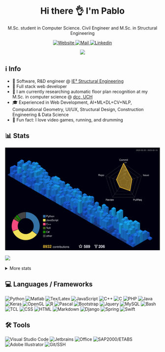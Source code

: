 <!-- ppizarror README file -->
<!-- icons: https://github.com/alexandresanlim/Badges4-README.md-Profile -->

<h1 align="center">
  Hi there 👌 I'm Pablo
</h1>

<p align="center">
  M.Sc. student in Computer Science. Civil Engineer and M.Sc. in Structural Engineering
</p>

<p align="center">
  <a href="https://ppizarror.com">
    <img alt="Website" src="https://img.shields.io/badge/Website-4F0599?style=for-the-badge&logo=Internet%20Explorer&logoColor=white" />
  </a>
  <a href="mailto:pablo@ppizarror.com">
    <img alt="Mail" src="https://img.shields.io/badge/Mail-D14836?style=for-the-badge&logo=gmail&logoColor=white" />
  </a>
  <a href="https://www.linkedin.com/in/ppizarror/">
    <img alt="Linkedin" src="https://img.shields.io/badge/LinkedIn-0077B5?style=for-the-badge&logo=linkedin&logoColor=white" />
  </a>
  <!--<img src="https://profile-counter.glitch.me/ppizarror/count.svg" style="display: none" />-->
</p>

<p align="center">
  <a href="https://ppizarror.com" alt="ppizarror's Github Stats">
    <img src="https://github-readme-stats-git-masterrstaa-rickstaa.vercel.app/api?username=ppizarror&show_icons=true&icon_color=805AD5&text_color=718096&bg_color=ffffff00&hide_title=true&include_all_commits=true&count_private=true&hide_border=true" />
  </a>
</p>

## ℹ️ Info

- 👷 Software, R&D engineer @ <a href="https://github.com/IE3-CL">IE³ Structural Engineering</a>
- 🔗 Full stack web developer
- 🔭 I am currently researching automatic floor plan recognition at my M.Sc. in computer science @ <a href="https://www.dcc.uchile.cl/">dcc, UCH</a>
- 🎓 Experienced in Web Development, AI+ML+DL+CV+NLP, Computational Geometry, UI/UX, Structural Design, Construction Engineering & Data Science
- 🥁 Fun fact: I love video games, running, and drumming
<!-- - 📫 How to reach me: https://ppizarror.com -->

## 📊 Stats

<!-- 3D contribs -->
![](./profile-3d-contrib/profile-night-view.svg)

<!-- https://github.com/anuraghazra/github-readme-stats -->
<p align="left">
  <a href="https://ppizarror.com">
    <img src="https://github-readme-stats-git-masterrstaa-rickstaa.vercel.app/api/top-langs/?username=ppizarror&layout=compact&text_color=718096&bg_color=ffffff00&hide_title=false&include_all_commits=true&count_private=true&hide_border=true&hide=roff&&langs_count=10" />
  </a>
</p>

<details>
  <summary>More stats</summary>
  <br />
  
  <a href="https://ppizarror.com" alt="Wakatime">
    <img src="https://github-readme-stats.vercel.app/api/wakatime?username=ppizarror&show_icons=true&icon_color=805AD5&text_color=718096&bg_color=ffffff00&hide_title=false&include_all_commits=true&count_private=true&hide_border=true&layout=compact" />
  </a>
  
<!--START_SECTION:waka-->
![Code Time](http://img.shields.io/badge/Code%20Time-5%2C823%20hrs%2012%20mins-blue)

**🐱 My GitHub Data** 

> 🏆 1,604 Contributions in the Year 2023
 > 
> 📦 1.7 MB Used in GitHub's Storage 
 > 
> 💼 Opted to Hire
 > 
> 📜 74 Public Repositories 
 > 
> 🔑 13 Private Repositories  
 > 
**I'm an Early 🐤** 

```text
🌞 Morning      724 commits       ███░░░░░░░░░░░░░░░░░░░░░░   14.66 % 
🌆 Daytime     2102 commits       ██████████░░░░░░░░░░░░░░░   42.56 % 
🌃 Evening     1628 commits       ████████░░░░░░░░░░░░░░░░░   32.96 % 
🌙 Night        485 commits       ██░░░░░░░░░░░░░░░░░░░░░░░   09.82 % 

```
📅 **I'm Most Productive on Tuesday** 

```text
Monday         901 commits       ████░░░░░░░░░░░░░░░░░░░░░   18.24 % 
Tuesday        951 commits       ████░░░░░░░░░░░░░░░░░░░░░   19.25 % 
Wednesday      724 commits       ███░░░░░░░░░░░░░░░░░░░░░░   14.66 % 
Thursday       683 commits       ███░░░░░░░░░░░░░░░░░░░░░░   13.83 % 
Friday         707 commits       ███░░░░░░░░░░░░░░░░░░░░░░   14.31 % 
Saturday       437 commits       ██░░░░░░░░░░░░░░░░░░░░░░░   08.85 % 
Sunday         536 commits       ██░░░░░░░░░░░░░░░░░░░░░░░   10.85 % 

```


📊 **This Week I Spent My Time On** 

```text
⌚︎ Time Zone: America/Santiago

💬 Programming Languages: 
JavaScript               37 hrs 14 mins      ██████████████░░░░░░░░░░░   58.84 % 
PHP                      9 hrs 1 min         ███░░░░░░░░░░░░░░░░░░░░░░   14.27 % 
SCSS                     6 hrs 14 mins       ██░░░░░░░░░░░░░░░░░░░░░░░   09.86 % 
Python                   3 hrs 20 mins       █░░░░░░░░░░░░░░░░░░░░░░░░   05.29 % 
C++                      1 hr 43 mins        ░░░░░░░░░░░░░░░░░░░░░░░░░   02.73 % 

🔥 Editors: 
PhpStorm                 50 hrs 25 mins      ████████████████████░░░░░   79.70 % 
VS Code                  7 hrs 21 mins       ███░░░░░░░░░░░░░░░░░░░░░░   11.64 % 
PyCharm                  2 hrs 51 mins       █░░░░░░░░░░░░░░░░░░░░░░░░   04.51 % 
CLion                    2 hrs 37 mins       █░░░░░░░░░░░░░░░░░░░░░░░░   04.15 % 

🐱‍💻 Projects: 
TimeProj_Console         52 hrs 50 mins      █████████████████████░░░░   83.50 % 
DEHA-E2-RVTGRAPH         2 hrs 25 mins       █░░░░░░░░░░░░░░░░░░░░░░░░   03.83 % 
TimeProj                 2 hrs 10 mins       ░░░░░░░░░░░░░░░░░░░░░░░░░   03.44 % 
DEHA-E2-RVTGRAPH-VIEWER  1 hr 48 mins        ░░░░░░░░░░░░░░░░░░░░░░░░░   02.85 % 
ThreeMineSweeper         1 hr 15 mins        ░░░░░░░░░░░░░░░░░░░░░░░░░   02.00 % 

💻 Operating System: 
Windows                  63 hrs 19 mins      █████████████████████████   100.00 % 

```

**I Mostly Code in Python** 

```text
Python                   30 repos            ███████░░░░░░░░░░░░░░░░░░   31.25 % 
TeX                      26 repos            ██████░░░░░░░░░░░░░░░░░░░   27.08 % 
MATLAB                   13 repos            ███░░░░░░░░░░░░░░░░░░░░░░   13.54 % 
JavaScript               11 repos            ██░░░░░░░░░░░░░░░░░░░░░░░   11.46 % 
C++                      5 repos             █░░░░░░░░░░░░░░░░░░░░░░░░   05.21 % 

```



 Last Updated on 19/02/2023 18:34:10 UTC
<!--END_SECTION:waka-->
</details>

<!-- ## :zap: Recent activity -->
<!--START_SECTION:activity-->
<!--
1. 🗣 Commented on [#229](https://github.com/ppizarror/pygame-menu/issues/229) in [ppizarror/pygame-menu](https://github.com/ppizarror/pygame-menu)
2. 🗣 Commented on [#229](https://github.com/ppizarror/pygame-menu/issues/229) in [ppizarror/pygame-menu](https://github.com/ppizarror/pygame-menu)
3. 💪 Opened PR [#236](https://github.com/ppizarror/pygame-menu/pull/236) in [ppizarror/pygame-menu](https://github.com/ppizarror/pygame-menu)
4. 🗣 Commented on [#230](https://github.com/ppizarror/pygame-menu/issues/230) in [ppizarror/pygame-menu](https://github.com/ppizarror/pygame-menu)
5. 🗣 Commented on [#230](https://github.com/ppizarror/pygame-menu/issues/230) in [ppizarror/pygame-menu](https://github.com/ppizarror/pygame-menu)
-->
<!--END_SECTION:activity-->

<!--
## :trophy: GitHub Trophies
<!--
<p align="center">
  <a href="https://github.com/ryo-ma/github-profile-trophy">
    <img src="https://github-profile-trophy.vercel.app/?username=ppizarror&theme=nord&column=7" />
  </a>
</p>
-->

## 💻 Languages / Frameworks

<p align="left">
  <img alt="Python" src="https://img.shields.io/badge/Python-14354C?style=for-the-badge&logo=python&logoColor=white" />
  <img alt="Matlab" src="https://img.shields.io/badge/Matlab-FA7343?style=for-the-badge&logo=matrix&logoColor=white" />
  <img alt="Tex/Latex" src="https://img.shields.io/badge/Latex-092E20?style=for-the-badge&logo=latex&logoColor=white" />
  <img alt="JavaScript" src="https://img.shields.io/badge/JavaScript-323330?style=for-the-badge&logo=javascript&logoColor=F7DF1E" />
  <img alt="C++" src="https://img.shields.io/badge/C%2B%2B-00599C?style=for-the-badge&logo=c%2B%2B&logoColor=white" />
  <img alt="C" src="https://img.shields.io/badge/C-00599C?style=for-the-badge&logo=c&logoColor=white" />
  <img alt="PHP" src="https://img.shields.io/badge/PHP-777BB4?style=for-the-badge&logo=php&logoColor=white" />
  <img alt="Java" src="https://img.shields.io/badge/Java-ED8B00?style=for-the-badge&logo=java&logoColor=white" />
  <img alt="Keras" src="https://img.shields.io/badge/Keras-CC342D?style=for-the-badge&logo=keras&logoColor=white" />
  <img alt="OpenGL" src="https://img.shields.io/badge/OpenGL-0175C2?style=for-the-badge&logo=opengl&logoColor=white" />
  <img alt="R" src="https://img.shields.io/badge/R-276DC3?style=for-the-badge&logo=r&logoColor=white" />
  <img alt="Pascal" src="https://img.shields.io/badge/Pascal-404D59?style=for-the-badge" />
  <img alt="Bootstrap" src="https://img.shields.io/badge/Bootstrap-563D7C?style=for-the-badge&logo=bootstrap&logoColor=white" />
  <img alt="Jquery" src="https://img.shields.io/badge/jQuery-0769AD?style=for-the-badge&logo=jquery&logoColor=white" />
  <img alt="MySQL" src="https://img.shields.io/badge/MySQL-00000F?style=for-the-badge&logo=mysql&logoColor=white" />
  <img alt="Bash" src="https://img.shields.io/badge/Bash-232F3E?style=for-the-badge&logo=GNU%20bash&logoColor=white" />
  <img alt="TCL" src="https://img.shields.io/badge/TCL-593D88?style=for-the-badge" />
  <img alt="CSS" src="https://img.shields.io/badge/CSS3-1572B6?style=for-the-badge&logo=css3&logoColor=white" />
  <img alt="HTML" src="https://img.shields.io/badge/HTML5-E34F26?style=for-the-badge&logo=html5&logoColor=white" />
  <img alt="Markdown" src="https://img.shields.io/badge/Markdown-000000?style=for-the-badge&logo=markdown&logoColor=white" />
  <img alt="Django" src="https://img.shields.io/badge/Django-092E20?style=for-the-badge&logo=django&logoColor=white" />
  <img alt="Spring" src="https://img.shields.io/badge/Spring-6DB33F?style=for-the-badge&logo=spring&logoColor=white" />
  <!-- <img alt="NPM" src="https://img.shields.io/badge/npm-CB3837?style=for-the-badge&logo=npm&logoColor=white" /> -->
  <img alt="Swift" src="https://img.shields.io/badge/Swift-FA7343?style=for-the-badge&logo=swift&logoColor=white" />
  <!--<img alt="Shell Script" src="https://img.shields.io/badge/Shell_Script-121011?style=for-the-badge&logo=gnu-bash&logoColor=white" /> -->
</p>

## 🛠️ Tools

<p align="left">
  <img alt="Visual Studio Code" src="https://img.shields.io/badge/VS%20Code-0077B5?style=for-the-badge&logo=Visual%20Studio%20Code&logoColor=white" />
  <img alt="Jetbrains" src="https://img.shields.io/badge/JetBrains-100000?style=for-the-badge&logo=jetbrains&logoColor=white" />
  <img alt="Office" src="https://img.shields.io/badge/Office-D83B01?style=for-the-badge&logo=microsoft-office&logoColor=white" />
  <img alt="SAP2000/ETABS" src="https://img.shields.io/badge/SAP2000/ETABS-0FAAFF?style=for-the-badge&logo=sap&logoColor=white" />
  <img alt="Adobe Illustrator" src="https://img.shields.io/badge/Illustrator-FF9A00?style=for-the-badge&logo=Adobe&20Illustrator&logoColor=white" />
  <img alt="Git/SSH" src="https://img.shields.io/badge/Git/SSH-100000?style=for-the-badge&logo=github&logoColor=white" />
</p>

